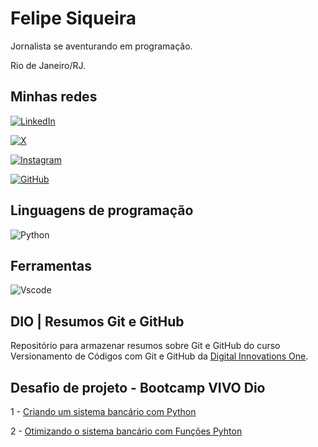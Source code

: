 
# Felipe Siqueira

Jornalista se aventurando em programação.

Rio de Janeiro/RJ.

## Minhas redes

[![LinkedIn](https://img.shields.io/badge/LinkedIn-0077B5?style=for-the-badge&logo=linkedin&logoColor=white)](https://www.linkedin.com/in/felipe-siqueira-83490a149/)

[![X](https://img.shields.io/badge/X-000?style=for-the-badge&logo=x)](https://x.com/felipe_siqueira)

[![Instagram](https://img.shields.io/badge/-Instagram-%23E4405F?style=for-the-badge&logo=instagram&logoColor=white)](https://www.instagram.com/felipesikera/) 

[![GitHub](https://img.shields.io/badge/GitHub-100000?style=for-the-badge&logo=github&logoColor=white)](https://github.com/felipesikera)

## Linguagens de programação

![Python](https://img.shields.io/badge/python-3670A0?style=for-the-badge&logo=python&logoColor=ffdd54)

## Ferramentas

![Vscode](https://img.shields.io/badge/Vscode-007ACC?style=for-the-badge&logo=visual-studio-code&logoColor=white)

## DIO | Resumos Git e GitHub

Repositório para armazenar resumos sobre Git e GitHub do curso Versionamento de Códigos com Git e GitHub da [Digital Innovations One](https://www.dio.me/).

## Desafio de projeto - Bootcamp VIVO Dio

1 - [Criando um sistema bancário com Python](https://github.com/felipesikera/projetos_DIO/blob/main/desafio_sistema_bancario.py)

2 - [Otimizando o sistema bancário com Funções Pyhton](https://github.com/felipesikera/projetos_DIO/blob/main/otimizando_sistema_bancario.py)


